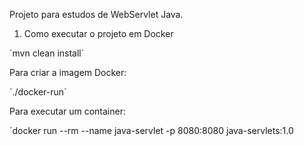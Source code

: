 Projeto para estudos de WebServlet Java.

1. Como executar o projeto em Docker
    
´mvn clean install´

Para criar a imagem Docker: 

´./docker-run´

Para executar um container:

´docker run --rm --name java-servlet -p 8080:8080 java-servlets:1.0
